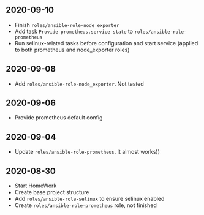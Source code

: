 ## 2020-09-10

- Finish `roles/ansible-role-node_exporter`
- Add task `Provide prometheus.service state` to `roles/ansible-role-prometheus`
- Run selinux-related tasks before configuration and start service (applied to both prometheus and node_exporter roles)

## 2020-09-08

- Add `roles/ansible-role-node_exporter`. Not tested

## 2020-09-06

- Provide prometheus default config

## 2020-09-04

- Update `roles/ansible-role-prometheus`. It almost works))

## 2020-08-30

- Start HomeWork
- Create base project structure
- Add `roles/ansible-role-selinux` to ensure selinux enabled
- Create `roles/ansible-role-prometheus` role, not finished
